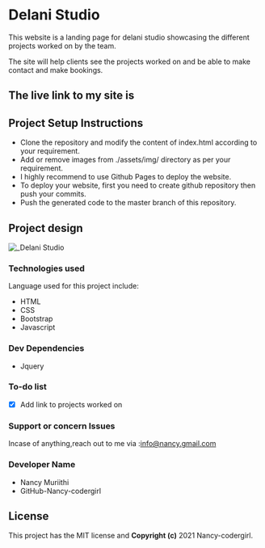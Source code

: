 # Delani Studio
This website is a landing page for delani studio showcasing the different projects worked on by the team.

The site will help clients see the projects worked on and be able to make contact and make bookings.
 ## The live link to my site is
  
## Project Setup Instructions
* Clone the repository and modify the content of index.html according to your requirement.
* Add or remove images from ./assets/img/ directory as per your requirement.
* I highly recommend to use Github Pages to deploy the website.
* To deploy your website, first you need to create github repository then push your commits.
* Push the generated code to the master branch of this repository.

## Project design
![_Delani Studio](https://user-images.githubusercontent.com/87470468/133001531-3039eaaf-b869-4d64-8cbe-bd225839896d.jpg)


### Technologies used
Language used for this project include: 
* HTML
* CSS
* Bootstrap
* Javascript
### Dev Dependencies
* Jquery
### To-do list
- [x] Add link to projects worked on
 ###  Support or concern Issues
 Incase of anything,reach out to me via :info@nancy.gmail.com
 
### Developer Name
* Nancy Muriithi
* GitHub-Nancy-codergirl

## License
This project has the MIT license and **Copyright (c)** 2021 Nancy-codergirl.

